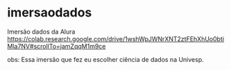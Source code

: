 # imersaodados
Imersão dados da Alura
https://colab.research.google.com/drive/1wshWpJWNrXNT2ztFEhXhUo0btiMla7NV#scrollTo=jamZqqM1m9ce

obs: Essa imersão que fez eu escolher ciência de dados na Univesp.
